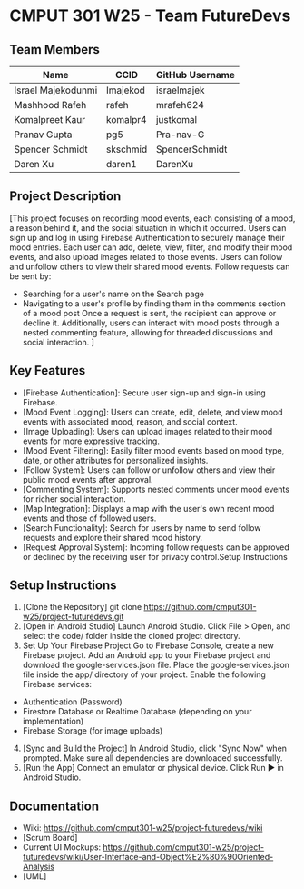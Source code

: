 # CMPUT 301 W25 - Team FutureDevs

## Team Members

| Name        | CCID   | GitHub Username |
| ----------- | ------ | --------------- |
| Israel Majekodunmi | Imajekod | israelmajek     |
| Mashhood Rafeh | rafeh | mrafeh624 |
| Komalpreet Kaur | komalpr4 | justkomal  |
| Pranav Gupta | pg5 | Pra-nav-G    |
| Spencer Schmidt | skschmid | SpencerSchmidt     |
| Daren Xu | daren1 | DarenXu     |

## Project Description

[This project focuses on recording mood events, each consisting of a mood, a reason behind it, and the social situation in which it occurred. Users can sign up and log in using Firebase Authentication to securely manage their mood entries. Each user can add, delete, view, filter, and modify their mood events, and also upload images related to those events.
Users can follow and unfollow others to view their shared mood events. Follow requests can be sent by:
- Searching for a user's name on the Search page
- Navigating to a user's profile by finding them in the comments section of a mood post
Once a request is sent, the recipient can approve or decline it.
Additionally, users can interact with mood posts through a nested commenting feature, allowing for threaded discussions and social interaction.
]

## Key Features

- [Firebase Authentication]: Secure user sign-up and sign-in using Firebase.
- [Mood Event Logging]: Users can create, edit, delete, and view mood events with associated mood, reason, and social context.
- [Image Uploading]: Users can upload images related to their mood events for more expressive tracking.
- [Mood Event Filtering]: Easily filter mood events based on mood type, date, or other attributes for personalized insights.
- [Follow System]: Users can follow or unfollow others and view their public mood events after approval.
- [Commenting System]: Supports nested comments under mood events for richer social interaction.
- [Map Integration]: Displays a map with the user's own recent mood events and those of followed users.
- [Search Functionality]: Search for users by name to send follow requests and explore their shared mood history.
- [Request Approval System]: Incoming follow requests can be approved or declined by the receiving user for privacy control.Setup Instructions


## Setup Instructions

1. [Clone the Repository]
git clone https://github.com/cmput301-w25/project-futuredevs.git
2. [Open in Android Studio]
Launch Android Studio.
Click File > Open, and select the code/ folder inside the cloned project directory.
3. Set Up Your Firebase Project
Go to Firebase Console, create a new Firebase project.
Add an Android app to your Firebase project and download the google-services.json file.
Place the google-services.json file inside the app/ directory of your project.
Enable the following Firebase services:
- Authentication (Password)
- Firestore Database or Realtime Database (depending on your implementation)
- Firebase Storage (for image uploads)
4. [Sync and Build the Project]
In Android Studio, click "Sync Now" when prompted.
Make sure all dependencies are downloaded successfully.
5. [Run the App]
Connect an emulator or physical device.
Click Run ▶️ in Android Studio.

## Documentation

- Wiki: https://github.com/cmput301-w25/project-futuredevs/wiki
- [Scrum Board]
- Current UI Mockups: https://github.com/cmput301-w25/project-futuredevs/wiki/User-Interface-and-Object%E2%80%90Oriented-Analysis
- [UML]
